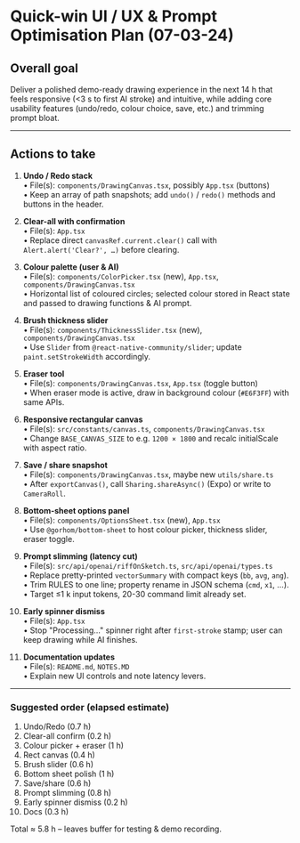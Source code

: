# Quick-win UI / UX & Prompt Optimisation Plan (07-03-24)

## Overall goal
Deliver a polished demo-ready drawing experience in the next 14 h that feels responsive (<3 s to first AI stroke) and intuitive, while adding core usability features (undo/redo, colour choice, save, etc.) and trimming prompt bloat.

---

## Actions to take

1. **Undo / Redo stack**  
   • File(s): `components/DrawingCanvas.tsx`, possibly `App.tsx` (buttons)  
   • Keep an array of path snapshots; add `undo()` / `redo()` methods and buttons in the header.

2. **Clear-all with confirmation**  
   • File(s): `App.tsx`  
   • Replace direct `canvasRef.current.clear()` call with `Alert.alert('Clear?', …)` before clearing.

3. **Colour palette (user & AI)**  
   • File(s): `components/ColorPicker.tsx` (new), `App.tsx`, `components/DrawingCanvas.tsx`  
   • Horizontal list of coloured circles; selected colour stored in React state and passed to drawing functions & AI prompt.

4. **Brush thickness slider**  
   • File(s): `components/ThicknessSlider.tsx` (new), `components/DrawingCanvas.tsx`  
   • Use `Slider` from `@react-native-community/slider`; update `paint.setStrokeWidth` accordingly.

5. **Eraser tool**  
   • File(s): `components/DrawingCanvas.tsx`, `App.tsx` (toggle button)  
   • When eraser mode is active, draw in background colour (`#E6F3FF`) with same APIs.

6. **Responsive rectangular canvas**  
   • File(s): `src/constants/canvas.ts`, `components/DrawingCanvas.tsx`  
   • Change `BASE_CANVAS_SIZE` to e.g. `1200 × 1800` and recalc initialScale with aspect ratio.

7. **Save / share snapshot**  
   • File(s): `components/DrawingCanvas.tsx`, maybe new `utils/share.ts`  
   • After `exportCanvas()`, call `Sharing.shareAsync()` (Expo) or write to `CameraRoll`.

8. **Bottom-sheet options panel**  
   • File(s): `components/OptionsSheet.tsx` (new), `App.tsx`  
   • Use `@gorhom/bottom-sheet` to host colour picker, thickness slider, eraser toggle.

9. **Prompt slimming (latency cut)**  
   • File(s): `src/api/openai/riffOnSketch.ts`, `src/api/openai/types.ts`  
   • Replace pretty-printed `vectorSummary` with compact keys (`bb`, `avg`, `ang`).  
   • Trim RULES to one line; property rename in JSON schema (`cmd`, `x1`, …).  
   • Target ≤1 k input tokens, 20-30 command limit already set.

10. **Early spinner dismiss**  
    • File(s): `App.tsx`  
    • Stop "Processing…" spinner right after `first-stroke` stamp; user can keep drawing while AI finishes.

11. **Documentation updates**  
    • File(s): `README.md`, `NOTES.MD`  
    • Explain new UI controls and note latency levers.

---

### Suggested order (elapsed estimate)
1. Undo/Redo (0.7 h)  
2. Clear-all confirm (0.2 h)  
3. Colour picker + eraser (1 h)  
4. Rect canvas (0.4 h)  
5. Brush slider (0.6 h)  
6. Bottom sheet polish (1 h)  
7. Save/share (0.6 h)  
8. Prompt slimming (0.8 h)  
9. Early spinner dismiss (0.2 h)  
10. Docs (0.3 h)

Total ≈ 5.8 h – leaves buffer for testing & demo recording. 